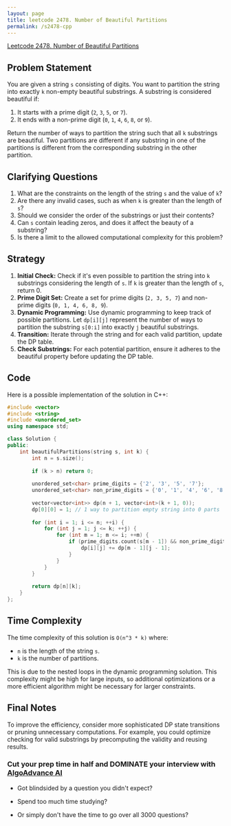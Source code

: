 ```yaml
---
layout: page
title: leetcode 2478. Number of Beautiful Partitions
permalink: /s2478-cpp
---
```

[Leetcode 2478. Number of Beautiful Partitions](https://algoadvance.github.io/algoadvance/l2478)
## Problem Statement

You are given a string `s` consisting of digits. You want to partition the string into exactly `k` non-empty beautiful substrings. A substring is considered beautiful if:

1. It starts with a prime digit (`2`, `3`, `5`, or `7`).
2. It ends with a non-prime digit (`0`, `1`, `4`, `6`, `8`, or `9`).

Return the number of ways to partition the string such that all `k` substrings are beautiful. Two partitions are different if any substring in one of the partitions is different from the corresponding substring in the other partition.

## Clarifying Questions

1. What are the constraints on the length of the string `s` and the value of `k`?
2. Are there any invalid cases, such as when `k` is greater than the length of `s`?
3. Should we consider the order of the substrings or just their contents?
4. Can `s` contain leading zeros, and does it affect the beauty of a substring?
5. Is there a limit to the allowed computational complexity for this problem?

## Strategy

1. **Initial Check:** Check if it's even possible to partition the string into `k` substrings considering the length of `s`. If `k` is greater than the length of `s`, return 0.
2. **Prime Digit Set:** Create a set for prime digits (`2, 3, 5, 7`) and non-prime digits (`0, 1, 4, 6, 8, 9`).
3. **Dynamic Programming:** Use dynamic programming to keep track of possible partitions. Let `dp[i][j]` represent the number of ways to partition the substring `s[0:i]` into exactly `j` beautiful substrings.
4. **Transition:** Iterate through the string and for each valid partition, update the DP table.
5. **Check Substrings:** For each potential partition, ensure it adheres to the beautiful property before updating the DP table.

## Code

Here is a possible implementation of the solution in C++:

```cpp
#include <vector>
#include <string>
#include <unordered_set>
using namespace std;

class Solution {
public:
    int beautifulPartitions(string s, int k) {
        int n = s.size();
        
        if (k > n) return 0;
        
        unordered_set<char> prime_digits = {'2', '3', '5', '7'};
        unordered_set<char> non_prime_digits = {'0', '1', '4', '6', '8', '9'};
        
        vector<vector<int>> dp(n + 1, vector<int>(k + 1, 0));
        dp[0][0] = 1; // 1 way to partition empty string into 0 parts
        
        for (int i = 1; i <= n; ++i) {
            for (int j = 1; j <= k; ++j) {
                for (int m = 1; m <= i; ++m) {
                    if (prime_digits.count(s[m - 1]) && non_prime_digits.count(s[i - 1])) {
                        dp[i][j] += dp[m - 1][j - 1];
                    }
                }
            }
        }
        
        return dp[n][k];
    }
};
```

## Time Complexity

The time complexity of this solution is `O(n^3 * k)` where:
- `n` is the length of the string `s`.
- `k` is the number of partitions.

This is due to the nested loops in the dynamic programming solution. This complexity might be high for large inputs, so additional optimizations or a more efficient algorithm might be necessary for larger constraints.

## Final Notes

To improve the efficiency, consider more sophisticated DP state transitions or pruning unnecessary computations. For example, you could optimize checking for valid substrings by precomputing the validity and reusing results.



### Cut your prep time in half and DOMINATE your interview with [AlgoAdvance AI](https://algoAdvance.com)

- Got blindsided by a question you didn't expect?

- Spend too much time studying?

- Or simply don't have the time to go over all 3000 questions?

